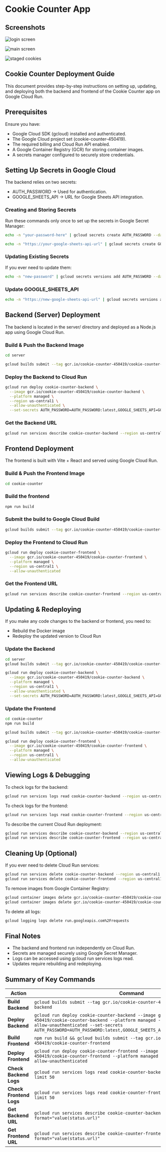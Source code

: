 # Cookie Counter App

## Screenshots

![login screen](https://file%2B.vscode-resource.vscode-cdn.net/Users/mm_sparrow/Projects/cookie-counter/public/Screenshot%202025-02-09%20at%204.56.33%E2%80%AFPM.png?version%3D1739138225759)  

![main screen](https://file%2B.vscode-resource.vscode-cdn.net/Users/mm_sparrow/Projects/cookie-counter/public/Screenshot%202025-02-09%20at%204.57.22%E2%80%AFPM.png?version%3D1739138246477)

![staged cookies](https://file%2B.vscode-resource.vscode-cdn.net/Users/mm_sparrow/Projects/cookie-counter/public/Screenshot%202025-02-09%20at%204.58.07%E2%80%AFPM.png?version%3D1739138290614)


## Cookie Counter Deployment Guide
This document provides step-by-step instructions on setting up, updating, and deploying both the backend and frontend of the Cookie Counter app on Google Cloud Run.

## Prerequisites
Ensure you have:

- Google Cloud SDK (gcloud) installed and authenticated.
- The Google Cloud project set (cookie-counter-450419).
- The required billing and Cloud Run API enabled.
- A Google Container Registry (GCR) for storing container images.
- A secrets manager configured to securely store credentials.

## Setting Up Secrets in Google Cloud
The backend relies on two secrets:

- AUTH_PASSWORD → Used for authentication.
- GOOGLE_SHEETS_API → URL for Google Sheets API integration.

### Creating and Storing Secrets
Run these commands only once to set up the secrets in Google Secret Manager:

```sh
echo -n "your-password-here" | gcloud secrets create AUTH_PASSWORD --data-file=- --replication-policy=automatic
```
```sh
echo -n "https://your-google-sheets-api-url" | gcloud secrets create GOOGLE_SHEETS_API --data-file=- --replication-policy=automatic
```

### Updating Existing Secrets
If you ever need to update them:

```sh
echo -n "new-password" | gcloud secrets versions add AUTH_PASSWORD --data-file=-
```

### Update GOOGLE_SHEETS_API

```sh
echo -n "https://new-google-sheets-api-url" | gcloud secrets versions add GOOGLE_SHEETS_API --data-file=-
```

## Backend (Server) Deployment
The backend is located in the server/ directory and deployed as a Node.js app using Google Cloud Run.

### Build & Push the Backend Image

```sh
cd server
```

```sh
gcloud builds submit --tag gcr.io/cookie-counter-450419/cookie-counter-backend
```

### Deploy the Backend to Cloud Run
```sh
gcloud run deploy cookie-counter-backend \
  --image gcr.io/cookie-counter-450419/cookie-counter-backend \
  --platform managed \
  --region us-central1 \
  --allow-unauthenticated \
  --set-secrets AUTH_PASSWORD=AUTH_PASSWORD:latest,GOOGLE_SHEETS_API=GOOGLE_SHEETS_API:latest
```

### Get the Backend URL

```sh
gcloud run services describe cookie-counter-backend --region us-central1 --format="value(status.url)"
```

## Frontend Deployment
The frontend is built with Vite + React and served using Google Cloud Run.

### Build & Push the Frontend Image

```sh
cd cookie-counter
```

### Build the frontend

```sh
npm run build
```

### Submit the build to Google Cloud Build
```sh
gcloud builds submit --tag gcr.io/cookie-counter-450419/cookie-counter-frontend
```

### Deploy the Frontend to Cloud Run
```sh
gcloud run deploy cookie-counter-frontend \
  --image gcr.io/cookie-counter-450419/cookie-counter-frontend \
  --platform managed \
  --region us-central1 \
  --allow-unauthenticated
```

### Get the Frontend URL
```sh
gcloud run services describe cookie-counter-frontend --region us-central1 --format="value(status.url)"
```

## Updating & Redeploying
If you make any code changes to the backend or frontend, you need to:

- Rebuild the Docker image
- Redeploy the updated version to Cloud Run

### Update the Backend
```sh
cd server
gcloud builds submit --tag gcr.io/cookie-counter-450419/cookie-counter-backend

gcloud run deploy cookie-counter-backend \
  --image gcr.io/cookie-counter-450419/cookie-counter-backend \
  --platform managed \
  --region us-central1 \
  --allow-unauthenticated \
  --set-secrets AUTH_PASSWORD=AUTH_PASSWORD:latest,GOOGLE_SHEETS_API=GOOGLE_SHEETS_API:latest
```

### Update the Frontend
```sh
cd cookie-counter
npm run build

gcloud builds submit --tag gcr.io/cookie-counter-450419/cookie-counter-frontend

gcloud run deploy cookie-counter-frontend \
  --image gcr.io/cookie-counter-450419/cookie-counter-frontend \
  --platform managed \
  --region us-central1 \
  --allow-unauthenticated
```

## Viewing Logs & Debugging
To check logs for the backend:

```sh
gcloud run services logs read cookie-counter-backend --region us-central1 --limit 50
```

To check logs for the frontend:

```sh
gcloud run services logs read cookie-counter-frontend --region us-central1 --limit 50
```

To describe the current Cloud Run deployment:

```sh
gcloud run services describe cookie-counter-backend --region us-central1
gcloud run services describe cookie-counter-frontend --region us-central1
```

## Cleaning Up (Optional)
If you ever need to delete Cloud Run services:

```sh
gcloud run services delete cookie-counter-backend --region us-central1
gcloud run services delete cookie-counter-frontend --region us-central1
```

To remove images from Google Container Registry:

```sh
gcloud container images delete gcr.io/cookie-counter-450419/cookie-counter-backend
gcloud container images delete gcr.io/cookie-counter-450419/cookie-counter-frontend
```

To delete all logs:

```sh
gcloud logging logs delete run.googleapis.com%2Frequests
```

## Final Notes
- The backend and frontend run independently on Cloud Run.
- Secrets are managed securely using Google Secret Manager.
- Logs can be accessed using gcloud run services logs read.
- Updates require rebuilding and redeploying.

## Summary of Key Commands
| Action              | Command |
|---------------------|---------|
| **Build Backend**   | `gcloud builds submit --tag gcr.io/cookie-counter-450419/cookie-counter-backend` |
| **Deploy Backend**  | `gcloud run deploy cookie-counter-backend --image gcr.io/cookie-counter-450419/cookie-counter-backend --platform managed --region us-central1 --allow-unauthenticated --set-secrets AUTH_PASSWORD=AUTH_PASSWORD:latest,GOOGLE_SHEETS_API=GOOGLE_SHEETS_API:latest` |
| **Build Frontend**  | `npm run build && gcloud builds submit --tag gcr.io/cookie-counter-450419/cookie-counter-frontend` |
| **Deploy Frontend** | `gcloud run deploy cookie-counter-frontend --image gcr.io/cookie-counter-450419/cookie-counter-frontend --platform managed --region us-central1 --allow-unauthenticated` |
| **Check Backend Logs** | `gcloud run services logs read cookie-counter-backend --region us-central1 --limit 50` |
| **Check Frontend Logs** | `gcloud run services logs read cookie-counter-frontend --region us-central1 --limit 50` |
| **Get Backend URL** | `gcloud run services describe cookie-counter-backend --region us-central1 --format="value(status.url)"` |
| **Get Frontend URL** | `gcloud run services describe cookie-counter-frontend --region us-central1 --format="value(status.url)"` |
